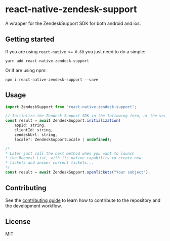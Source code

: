 # react-native-zendesk-support

A wrapper for the ZendeskSupport SDK for both android and ios.

## Getting started

If you are using `react-native >= 0.60` you just need to do a simple:

```shell
yarn add react-native-zendesk-support
```

Or if are using npm:


```shell
npm i react-native-zendesk-support --save
```

## Usage

```js
import ZendeskSupport from "react-native-zendesk-support";

// Initialize the Zendesk Support SDK in the following form, at the very beginning of your app:
const result = await ZendeskSupport.initialization(
    appId: string,
    clientId: string,
    zendeskUrl: string,
    locale?: ZendeskSupportLocale | undefined);

/* 
* Later just call the next method when you want to launch
* the Request List, with its native capability to create new
* tickets and answer current tickets...
*/
const result = await ZendeskSupport.openTickets("Your subject");
```

## Contributing

See the [contributing guide](CONTRIBUTING.md) to learn how to contribute to the repository and the development workflow.

## License

MIT